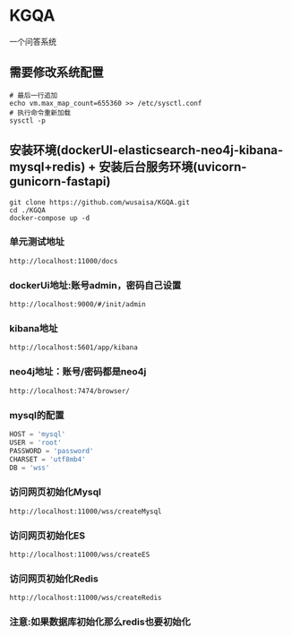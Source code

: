 # KGQA

一个问答系统

## 需要修改系统配置

```shell
# 最后一行追加
echo vm.max_map_count=655360 >> /etc/sysctl.conf
# 执行命令重新加载
sysctl -p 
```

## 安装环境(dockerUI-elasticsearch-neo4j-kibana-mysql+redis) + 安装后台服务环境(uvicorn-gunicorn-fastapi)

```shell
git clone https://github.com/wusaisa/KGQA.git
cd ./KGQA
docker-compose up -d
```

### 单元测试地址

`http://localhost:11000/docs`

### dockerUi地址:账号admin，密码自己设置

`http://localhost:9000/#/init/admin`

### kibana地址

`http://localhost:5601/app/kibana`

### neo4j地址：账号/密码都是neo4j

`http://localhost:7474/browser/`

### mysql的配置

```python
HOST = 'mysql'
USER = 'root'
PASSWORD = 'password'
CHARSET = 'utf8mb4'
DB = 'wss'
```

### 访问网页初始化Mysql

`http://localhost:11000/wss/createMysql`

### 访问网页初始化ES

`http://localhost:11000/wss/createES`

### 访问网页初始化Redis

`http://localhost:11000/wss/createRedis`

### 注意:如果数据库初始化那么redis也要初始化